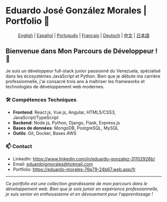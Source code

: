 # Eduardo José González Morales | Portfolio 🚀

<div align="center">

[English](../README.md) | [Español](./README.es.md) | [Português](./README.pt.md) | [Français](./README.fr.md) | [Deutsch](./README.de.md) | [中文](./README.zh.md) | [日本語](./README.jp.md)

</div>

## Bienvenue dans Mon Parcours de Développeur ! 👋

Je suis un développeur full-stack junior passionné du Venezuela, spécialisé dans les écosystèmes JavaScript et Python. Bien que je débute ma carrière professionnelle, j'ai consacré trois ans à maîtriser les frameworks et technologies de développement web modernes.

### 🛠 Compétences Techniques
- **Frontend**: React.js, Vue.js, Angular, HTML5/CSS3, JavaScript/TypeScript
- **Backend**: Node.js, Python, Django, Flask, Express.js
- **Bases de données**: MongoDB, PostgreSQL, MySQL
- **Outils**: Git, Docker, Bases AWS

### 📫 Contact
- LinkedIn:  <a href="https://www.linkedin.com/in/eduardo-gonzalez-31102926b/" >https://www.linkedin.com/in/eduardo-gonzalez-31102926b/</a>
- Email:  <a href="mailto:eduardojgmorales@hotmail.com">eduardojgmorales@hotmail.com</a>
- Portfolio:  <a href="https://eduardo-morales-76e79-24b67.web.app/fr">https://eduardo-morales-76e79-24b67.web.app/fr</a>

---
*Ce portfolio est une collection grandissante de mon parcours dans le développement web. Bien que je sois junior en expérience professionnelle, je suis senior en enthousiasme et en dévouement pour l'apprentissage !*
